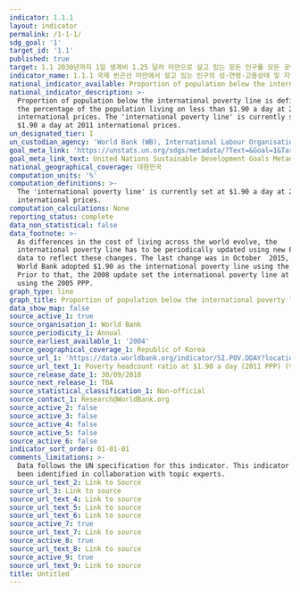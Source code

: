 ```yaml
---
indicator: 1.1.1
layout: indicator
permalink: /1-1-1/
sdg_goal: '1'
target_id: '1.1'
published: true
target: 1.1 2030년까지 1일 생계비 1.25 달러 미만으로 살고 있는 모든 인구를 모든 곳에서 종식
indicator_name: 1.1.1 국제 빈곤선 미만에서 살고 있는 인구의 성·연령·고용상태 및 지역(도시/농촌)별 비율
national_indicator_available: Proportion of population below the international poverty line
national_indicator_description: >-
  Proportion of population below the international poverty line is defined as
  the percentage of the population living on less than $1.90 a day at 2011
  international prices. The 'international poverty line' is currently set at
  $1.90 a day at 2011 international prices.
un_designated_tier: I
un_custodian_agency: 'World Bank (WB), International Labour Organisation (ILO)'
goal_meta_link: 'https://unstats.un.org/sdgs/metadata/?Text=&Goal=1&Target=1.1'
goal_meta_link_text: United Nations Sustainable Development Goals Metadata (PDF 894 KB)
national_geographical_coverage: 대한민국
computation_units: '%'
computation_definitions: >-
  The 'international poverty line' is currently set at $1.90 a day at 2011
  international prices.
computation_calculations: None
reporting_status: complete
data_non_statistical: false
data_footnote: >-
  As differences in the cost of living across the world evolve, the
  international poverty line has to be periodically updated using new PPP price
  data to reflect these changes. The last change was in October  2015, when the
  World Bank adopted $1.90 as the international poverty line using the 2011 PPP.
  Prior to that, the 2008 update set the international poverty line at $1.25
  using the 2005 PPP.
graph_type: line
graph_title: Proportion of population below the international poverty line
data_show_map: false
source_active_1: true
source_organisation_1: World Bank
source_periodicity_1: Annual
source_earliest_available_1: '2004'
source_geographical_coverage_1: Republic of Korea
source_url_1: 'https://data.worldbank.org/indicator/SI.POV.DDAY?locations=GB'
source_url_text_1: Poverty headcount ratio at $1.90 a day (2011 PPP) (% of population)
source_release_date_1: 30/09/2018
source_next_release_1: TBA
source_statistical_classification_1: Non-official
source_contact_1: Research@WorldBank.org
source_active_2: false
source_active_3: false
source_active_4: false
source_active_5: false
source_active_6: false
indicator_sort_order: 01-01-01
comments_limitations: >-
  Data follows the UN specification for this indicator. This indicator has not
  been identified in collaboration with topic experts.
source_url_text_2: Link to Source
source_url_3: Link to source
source_url_text_4: Link to source
source_url_text_5: Link to source
source_url_text_6: Link to source
source_active_7: true
source_url_text_7: Link to source
source_active_8: true
source_url_text_8: Link to source
source_active_9: true
source_url_text_9: Link to source
title: Untitled
---
```


